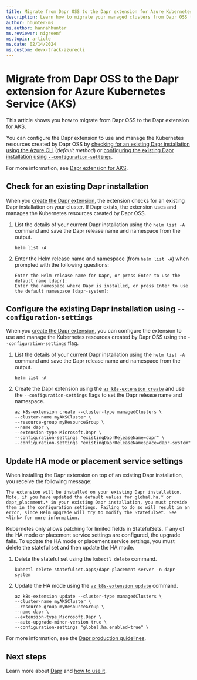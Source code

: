 ```yaml
---
title: Migrate from Dapr OSS to the Dapr extension for Azure Kubernetes Service (AKS) 
description: Learn how to migrate your managed clusters from Dapr OSS to the Dapr extension for Azure Kubernetes Service (AKS).
author: hhunter-ms
ms.author: hannahhunter
ms.reviewer: nigreenf
ms.topic: article
ms.date: 02/14/2024
ms.custom: devx-track-azurecli
---
```


# Migrate from Dapr OSS to the Dapr extension for Azure Kubernetes Service (AKS)

This article shows you how to migrate from Dapr OSS to the Dapr extension for AKS.

You can configure the Dapr extension to use and manage the Kubernetes resources created by Dapr OSS by [checking for an existing Dapr installation using the Azure CLI](#check-for-an-existing-dapr-installation) (*default method*) or [configuring the existing Dapr installation using `--configuration-settings`](#configure-the-existing-dapr-installation-using---configuration-settings).

For more information, see [Dapr extension for AKS][dapr-extension-aks].

## Check for an existing Dapr installation

When you [create the Dapr extension](./dapr.md), the extension checks for an existing Dapr installation on your cluster. If Dapr exists, the extension uses and manages the Kubernetes resources created by Dapr OSS.

1. List the details of your current Dapr installation using the `helm list -A` command and save the Dapr release name and namespace from the output.

    ```azurecli-interactive
    helm list -A
    ```

2. Enter the Helm release name and namespace (from `helm list -A`) when prompted with the following questions:

    ```azurecli-interactive
    Enter the Helm release name for Dapr, or press Enter to use the default name [dapr]:
    Enter the namespace where Dapr is installed, or press Enter to use the default namespace [dapr-system]:
    ```

## Configure the existing Dapr installation using `--configuration-settings`

When you [create the Dapr extension](./dapr.md), you can configure the extension to use and manage the Kubernetes resources created by Dapr OSS using the `--configuration-settings` flag.

1. List the details of your current Dapr installation using the `helm list -A` command and save the Dapr release name and namespace from the output.

    ```azurecli-interactive
    helm list -A
    ```

2. Create the Dapr extension using the [`az k8s-extension create`][az-k8s-extension-create] and use the `--configuration-settings` flags to set the Dapr release name and namespace.

    ```azurecli-interactive
    az k8s-extension create --cluster-type managedClusters \
    --cluster-name myAKSCluster \
    --resource-group myResourceGroup \
    --name dapr \
    --extension-type Microsoft.Dapr \
    --configuration-settings "existingDaprReleaseName=dapr" \
    --configuration-settings "existingDaprReleaseNamespace=dapr-system"
    ```

## Update HA mode or placement service settings

When installing the Dapr extension on top of an existing Dapr installation, you receive the following message:

```output
The extension will be installed on your existing Dapr installation. Note, if you have updated the default values for global.ha.* or dapr_placement.* in your existing Dapr installation, you must provide them in the configuration settings. Failing to do so will result in an error, since Helm upgrade will try to modify the StatefulSet. See <link> for more information.
```

Kubernetes only allows patching for limited fields in StatefulSets. If any of the HA mode or placement service settings are configured, the upgrade fails. To update the HA mode or placement service settings, you must delete the stateful set and then update the HA mode.

1. Delete the stateful set using the `kubectl delete` command.

   ```azurecli-interactive
   kubectl delete statefulset.apps/dapr-placement-server -n dapr-system
   ```

2. Update the HA mode using the [`az k8s-extension update`][az-k8s-extension-update] command.

   ```azurecli-interactive
   az k8s-extension update --cluster-type managedClusters \
   --cluster-name myAKSCluster \
   --resource-group myResourceGroup \
   --name dapr \
   --extension-type Microsoft.Dapr \
   --auto-upgrade-minor-version true \  
   --configuration-settings "global.ha.enabled=true" \    
   ```

For more information, see the [Dapr production guidelines][dapr-prod-guidelines].

## Next steps

Learn more about [Dapr][dapr-overview] and [how to use it][dapr-howto].

<!-- LINKS INTERNAL -->
[dapr-overview]: ./dapr-overview.md
[dapr-howto]: ./dapr.md
[dapr-extension-aks]: ./dapr-overview.md
[az-k8s-extension-create]: /cli/azure/k8s-extension#az-k8s-extension-create
[az-k8s-extension-update]: /cli/azure/k8s-extension#az-k8s-extension-update

<!-- LINKS EXTERNAL -->
[dapr-prod-guidelines]: https://docs.dapr.io/operations/hosting/kubernetes/kubernetes-production/#enabling-high-availability-in-an-existing-dapr-deployment
